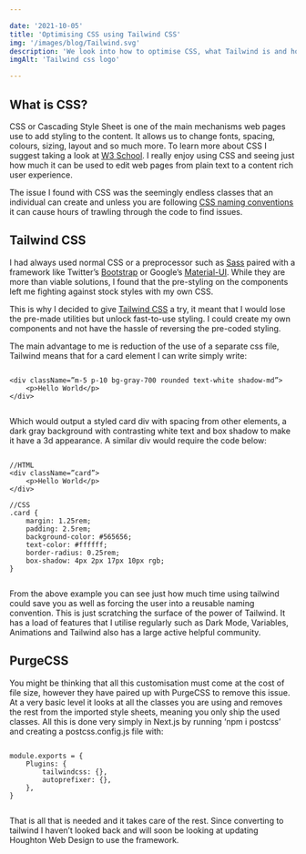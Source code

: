 ```yaml
---

date: '2021-10-05'
title: 'Optimising CSS using Tailwind CSS'
img: '/images/blog/Tailwind.svg'
description: 'We look into how to optimise CSS, what Tailwind is and how it might help your project'
imgAlt: 'Tailwind css logo'

---
```

## **What is CSS?**

CSS or Cascading Style Sheet is one of the main mechanisms web pages use to add styling to the content.  It allows us to change fonts, spacing, colours, sizing, layout and so much more.  To learn more about CSS I suggest taking a look at <ins>[W3 School](https://www.w3schools.com/css/)</ins>.  I really enjoy using CSS and seeing just how much it can be used to edit web pages from plain text to a content rich user experience.

The issue I found with CSS was the seemingly endless classes that an individual can create and unless you are following <ins>[CSS naming conventions](https://www.freecodecamp.org/news/css-naming-conventions-that-will-save-you-hours-of-debugging-35cea737d849/)</ins> it can cause hours of trawling through the code to find issues.

## **Tailwind CSS**

I had always used normal CSS or a preprocessor such as <ins>[Sass](https://sass-lang.com/)</ins> paired with a framework like Twitter’s <ins>[Bootstrap](https://getbootstrap.com/)</ins> or Google’s <ins>[Material-UI](https://material-ui.com/)</ins>.  While they are more than viable solutions, I found that the pre-styling on the components left me fighting against stock styles with my own CSS.

This is why I decided to give <ins>[Tailwind CSS](https://tailwindcss.com/)</ins> a try, it meant that I would lose the pre-made utilities but unlock fast-to-use styling.  I could create my own components and not have the hassle of reversing the pre-coded styling.  

The main advantage to me is reduction of the use of a separate css file, Tailwind means that for a card element I can write simply write:
<pre class="code"><code>
&lt<span class="element">div</span> <span class="vs-class">className</span>=<span class="string">”m-5 p-10 bg-gray-700 rounded text-white shadow-md”</span>&gt
    &lt<span class="element">p</span>&gtHello World&lt/<span class="element">p</span>&gt
&lt/<span class="element">div</span>&gt

</code></pre>
Which would output a styled card div with spacing from other elements, a dark gray background with contrasting white text and box shadow to make it have a 3d appearance. A similar div would require the code below:
<pre class="code"><code>
<span class="comment">//HTML</span>
&lt<span class="element">div</span> <span class="vs-class">className</span>=<span class="string">”card”</span>&gt
    &lt<span class="element">p</span>&gtHello World&lt/<span class="element">p</span>&gt
&lt/<span class="element">div</span>&gt

<span class="comment">//CSS</span>
<span class="vs-class-gold">.card</span> {
    <span class="vs-class">margin:</span> <span class="number-vs">1.25rem;</span>
    <span class="vs-class">padding:</span> <span class="number-vs">2.5rem;</span>
    <span class="vs-class">background-color:</span> <span class="string">#565656;</span>
    <span class="vs-class">text-color:</span> <span class="string">#ffffff;</span>
    <span class="vs-class">border-radius:</span> <span class="number-vs">0.25rem;</span>
    <span class="vs-class">box-shadow:</span> <span class="number-vs">4px 2px 17px 10px rgb;</span>
}

</code></pre>
From the above example you can see just how much time using tailwind could save you as well as forcing the user into a reusable naming convention.
This is just scratching the surface of the power of Tailwind. It has a load of features that I utilise regularly such as Dark Mode, Variables, Animations and Tailwind also has a large active helpful community.  

## **PurgeCSS**

You might be thinking that all this customisation must come at the cost of file size, however they have paired up with PurgeCSS to remove this issue.  At a very basic level it looks at all the classes you are using and removes the rest from the imported style sheets, meaning you only ship the used classes.  All this is done very simply in Next.js by running ‘npm i postcss’ and creating a postcss.config.js file with:
<pre class="code"><code>
<span class="comment">module</span>.<span class="comment">exports</span> = {
    <span class="vs-class">Plugins:</span> {
        <span class="vs-class">tailwindcss:</span> {},
        <span class="vs-class">autoprefixer:</span> {},
    },
}

</code></pre>
That is all that is needed and it takes care of the rest.  Since converting to tailwind I haven’t looked back and will soon be looking at updating Houghton Web Design to use the framework.
